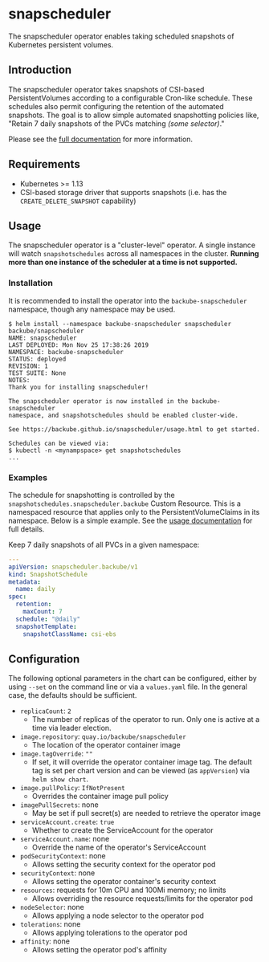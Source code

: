 # snapscheduler

The snapscheduler operator enables taking scheduled snapshots of Kubernetes
persistent volumes.

## Introduction

The snapscheduler operator takes snapshots of CSI-based PersistentVolumes
according to a configurable Cron-like schedule. These schedules also permit
configuring the retention of the automated snapshots. The goal is to allow
simple automated snapshotting policies like, "Retain 7 daily snapshots of the
PVCs matching *(some selector)*."

Please see the [full documentation](https://backube.github.io/snapscheduler/)
for more information.

## Requirements

- Kubernetes >= 1.13
- CSI-based storage driver that supports snapshots (i.e. has the
  `CREATE_DELETE_SNAPSHOT` capability)

## Usage

The snapscheduler operator is a "cluster-level" operator. A single instance will
watch `snapshotschedules` across all namespaces in the cluster. **Running more
than one instance of the scheduler at a time is not supported.**

### Installation

It is recommended to install the operator into the `backube-snapscheduler`
namespace, though any namespace may be used.

```console
$ helm install --namespace backube-snapscheduler snapscheduler backube/snapscheduler
NAME: snapscheduler
LAST DEPLOYED: Mon Nov 25 17:38:26 2019
NAMESPACE: backube-snapscheduler
STATUS: deployed
REVISION: 1
TEST SUITE: None
NOTES:
Thank you for installing snapscheduler!

The snapscheduler operator is now installed in the backube-snapscheduler
namespace, and snapshotschedules should be enabled cluster-wide.

See https://backube.github.io/snapscheduler/usage.html to get started.

Schedules can be viewed via:
$ kubectl -n <mynampspace> get snapshotschedules
...
```

### Examples

The schedule for snapshotting is controlled by the
`snapshotschedules.snapscheduler.backube` Custom Resource. This is a namespaced
resource that applies only to the PersistentVolumeClaims in its namespace. Below
is a simple example. See the [usage
documentation](https://backube.github.io/snapscheduler/usage.html) for full
details.

Keep 7 daily snapshots of all PVCs in a given namespace:

```yaml
---
apiVersion: snapscheduler.backube/v1
kind: SnapshotSchedule
metadata:
  name: daily
spec:
  retention:
    maxCount: 7
  schedule: "@daily"
  snapshotTemplate:
    snapshotClassName: csi-ebs
```

## Configuration

The following optional parameters in the chart can be configured, either by
using `--set` on the command line or via a `values.yaml` file. In the general
case, the defaults should be sufficient.

- `replicaCount`: `2`
  - The number of replicas of the operator to run. Only one is active at a time
    via leader election.
- `image.repository`: `quay.io/backube/snapscheduler`
  - The location of the operator container image
- `image.tagOverride`: `""`
  - If set, it will override the operator container image tag. The default tag
    is set per chart version and can be viewed (as `appVersion`) via `helm show
    chart`.
- `image.pullPolicy`: `IfNotPresent`
  - Overrides the container image pull policy
- `imagePullSecrets`: none
  - May be set if pull secret(s) are needed to retrieve the operator image
- `serviceAccount.create`: `true`
  - Whether to create the ServiceAccount for the operator
- `serviceAccount.name`: none
  - Override the name of the operator's ServiceAccount
- `podSecurityContext`: none
  - Allows setting the security context for the operator pod
- `securityContext`: none
  - Allows setting the operator container's security context
- `resources`: requests for 10m CPU and 100Mi memory; no limits
  - Allows overriding the resource requests/limits for the operator pod
- `nodeSelector`: none
  - Allows applying a node selector to the operator pod
- `tolerations`: none
  - Allows applying tolerations to the operator pod
- `affinity`: none
  - Allows setting the operator pod's affinity
